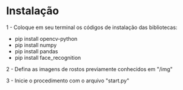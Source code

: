 
# Instalação

1 - Coloque em seu terminal os códigos de instalação das bibliotecas:  
- pip install opencv-python
- pip install numpy
- pip install pandas
- pip install face_recognition

2 - Defina as imagens de rostos previamente conhecidos em "/img"

3 - Inicie o procedimento com o arquivo "start.py"

